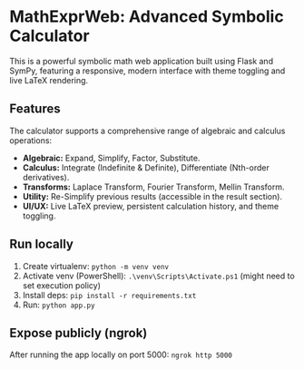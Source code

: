 # MathExprWeb: Advanced Symbolic Calculator

This is a powerful symbolic math web application built using Flask and SymPy, featuring a responsive, modern interface with theme toggling and live LaTeX rendering.

## Features

The calculator supports a comprehensive range of algebraic and calculus operations:
* **Algebraic:** Expand, Simplify, Factor, Substitute.
* **Calculus:** Integrate (Indefinite & Definite), Differentiate (Nth-order derivatives).
* **Transforms:** Laplace Transform, Fourier Transform, Mellin Transform.
* **Utility:** Re-Simplify previous results (accessible in the result section).
* **UI/UX:** Live LaTeX preview, persistent calculation history, and theme toggling.

## Run locally

1. Create virtualenv:
   `python -m venv venv`
2. Activate venv (PowerShell):
   `.\venv\Scripts\Activate.ps1` (might need to set execution policy)
3. Install deps:
   `pip install -r requirements.txt`
4. Run:
   `python app.py`

## Expose publicly (ngrok)
After running the app locally on port 5000:
`ngrok http 5000`